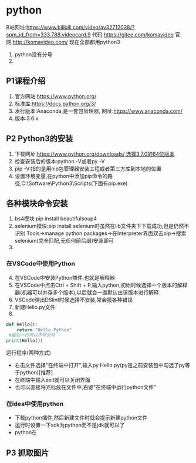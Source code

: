 # python
B站网址:https://www.bilibili.com/video/av32712038/?spm_id_from=333.788.videocard.9
代码:https://gitee.com/komavideo
官网:http://komavideo.com/
现在全部都用python3
1. python没有分号
2. 
## P1课程介绍
1. 官方网站:https://www.python.org/
2. 标准库:https://docs.python.org/3/
3. 发行版本:Anaconda,是一套包管理器,
    网址:https://www.anaconda.com/
4. 版本:3.6.x
## P2 Python3的安装
1. 下载网址:https://www.python.org/downloads/,选择3.7.0的64位版本
2. 检查安装后的版本:python -V或者py -V
3. pip -V:指的是用nip包管理器安装工程或者第三方库到本地的位置
4. 设置环境变量,在python中添加pip命令的路径,C:\Software\Python3\Scripts(下面有pip.exe)
## 各种模块命令安装
1. bs4模块:pip install beautifulsoup4
2. selenium模块:pip install selenium时虽然在lib文件夹下下载成功,但是仍然不识别
Tools->manage python packages->在Interpreter界面双击pip->搜索selenium(完全匹配,无任何前后缀)安装即可
3. 

### 在VSCode中使用Python
4. 在VSCode中安装Python插件,也就是解释器
5. 在VSCode中点击Ctrl + Shift + P,输入python,初始时候选择一个版本的解释器(机器可以并存多个版本),以后就会一直默认由该版本进行解释.
6. VSCode弹出DSlint时候选择不安装,常会报各种错误
7. 新建Hello.py文件:
8. 
```python
def Hello():
    return "Hello Python"
 #最后一行可以不写分号
print(Hello())
```
运行程序(两种方式)
- 右击文件选择"在终端中打开",输入py Hello.py(py是之前安装包中勾选了py等于python)[推荐]
- 在终端中输入exit就可以关闭界面
- 也可以直接将光标放在文件中,右键"在终端中运行python文件"
### 在idea中使用python
- 下载python插件,然后新建文件时就会提示新建python文件
- 运行时设置一下sdk为python而不是jdk就可以了
- python在
## P3 抓取图片






















